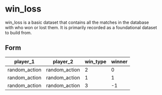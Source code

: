 # win_loss
win_loss is a basic dataset that contains all the matches in the database with who won or lost them. It is primarily recorded as a foundational dataset to build from.

## Form

| player_1 | player_2 | win_type | winner |
| -------- | -------- | -------- | ------ |
| random_action | random_action | 2 | 0 |
| random_action | random_action | 1 | 1 |
| random_action | random_action | 3 | -1 |